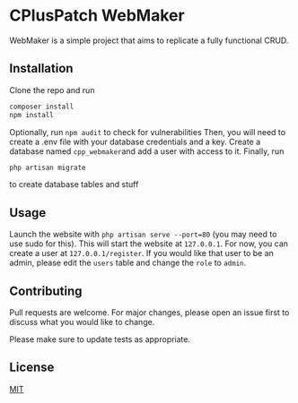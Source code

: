 # CPlusPatch WebMaker

WebMaker is a simple project that aims to replicate a fully functional CRUD.

## Installation

Clone the repo and run

```bash
composer install
npm install
```
Optionally, run ```npm audit``` to check for vulnerabilities
Then, you will need to create a .env file with your database credentials and a key.
Create a database named `cpp_webmaker`and add a user with access to it.
Finally, run
```bash
php artisan migrate
```
to create database tables and stuff

## Usage
Launch the website with `php artisan serve --port=80` (you may need to use sudo for this). This will start the website at `127.0.0.1`.
For now, you can create a user at `127.0.0.1/register`. If you would like that user to be an admin, please edit the `users` table and change the `role` to `admin`.

## Contributing
Pull requests are welcome. For major changes, please open an issue first to discuss what you would like to change.

Please make sure to update tests as appropriate.

## License
[MIT](https://choosealicense.com/licenses/mit/)